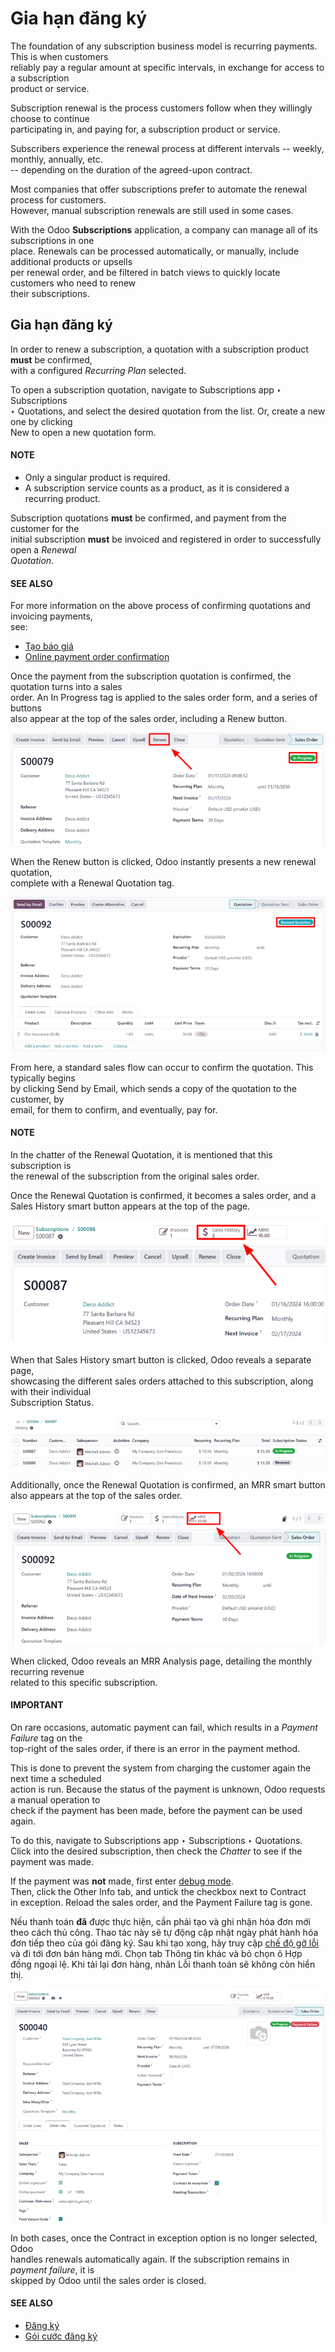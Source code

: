 # Gia hạn đăng ký

The foundation of any subscription business model is recurring payments. This is when customers\
reliably pay a regular amount at specific intervals, in exchange for access to a subscription\
product or service.

Subscription renewal is the process customers follow when they willingly choose to continue\
participating in, and paying for, a subscription product or service.

Subscribers experience the renewal process at different intervals -- weekly, monthly, annually, etc.\
\-- depending on the duration of the agreed-upon contract.

Most companies that offer subscriptions prefer to automate the renewal process for customers.\
However, manual subscription renewals are still used in some cases.

With the Odoo **Subscriptions** application, a company can manage all of its subscriptions in one\
place. Renewals can be processed automatically, or manually, include additional products or upsells\
per renewal order, and be filtered in batch views to quickly locate customers who need to renew\
their subscriptions.

## Gia hạn đăng ký

In order to renew a subscription, a quotation with a subscription product **must** be confirmed,\
with a configured _Recurring Plan_ selected.

To open a subscription quotation, navigate to Subscriptions app ‣ Subscriptions\
‣ Quotations, and select the desired quotation from the list. Or, create a new one by clicking\
New to open a new quotation form.

#### NOTE

* Only a singular product is required.
* A subscription service counts as a product, as it is considered a recurring product.

Subscription quotations **must** be confirmed, and payment from the customer for the\
initial subscription **must** be invoiced and registered in order to successfully open a _Renewal_\
_Quotation_.

#### SEE ALSO

For more information on the above process of confirming quotations and invoicing payments,\
see:

* [Tạo báo giá](applications/sales/sales/send_quotations/create_quotations.md)
* [Online payment order confirmation](applications/sales/sales/send_quotations/get_paid_to_validate.md)

Once the payment from the subscription quotation is confirmed, the quotation turns into a sales\
order. An In Progress tag is applied to the sales order form, and a series of buttons\
also appear at the top of the sales order, including a Renew button.

![Renew button on subscription sales order with Odoo Subscriptions.](../../../.gitbook/assets/renew-button.png)

When the Renew button is clicked, Odoo instantly presents a new renewal quotation,\
complete with a Renewal Quotation tag.

![Renewal quotation in the Odoo Subscriptions application.](../../../.gitbook/assets/renewal-quotation.png)

From here, a standard sales flow can occur to confirm the quotation. This typically begins\
by clicking Send by Email, which sends a copy of the quotation to the customer, by\
email, for them to confirm, and eventually, pay for.

#### NOTE

In the chatter of the Renewal Quotation, it is mentioned that this subscription is\
the renewal of the subscription from the original sales order.

Once the Renewal Quotation is confirmed, it becomes a sales order, and a\
Sales History smart button appears at the top of the page.

![Sales History smart button in the Odoo Subscriptions application.](../../../.gitbook/assets/sales-history-smart-button.png)

When that Sales History smart button is clicked, Odoo reveals a separate page,\
showcasing the different sales orders attached to this subscription, along with their individual\
Subscription Status.

![Renewal quotation in the Odoo Subscriptions application.](../../../.gitbook/assets/sales-history-page.png)

Additionally, once the Renewal Quotation is confirmed, an MRR smart button\
also appears at the top of the sales order.

![MRR smart button in the Odoo Subscriptions application.](../../../.gitbook/assets/mrr-smart-button.png)

When clicked, Odoo reveals an MRR Analysis page, detailing the monthly recurring revenue\
related to this specific subscription.

#### IMPORTANT

On rare occasions, automatic payment can fail, which results in a _Payment Failure_ tag on the\
top-right of the sales order, if there is an error in the payment method.

This is done to prevent the system from charging the customer again the next time a scheduled\
action is run. Because the status of the payment is unknown, Odoo requests a manual operation to\
check if the payment has been made, before the payment can be used again.

To do this, navigate to Subscriptions app ‣ Subscriptions ‣ Quotations.\
Click into the desired subscription, then check the _Chatter_ to see if the payment was made.

If the payment was **not** made, first enter [debug mode](applications/general/developer_mode.md).\
Then, click the Other Info tab, and untick the checkbox next to Contract\
in exception. Reload the sales order, and the Payment Failure tag is gone.

Nếu thanh toán **đã** được thực hiện, cần phải tạo và ghi nhận hóa đơn mới theo cách thủ công. Thao tác này sẽ tự động cập nhật ngày phát hành hóa đơn tiếp theo của gói đăng ký. Sau khi tạo xong, hãy truy cập [chế độ gỡ lỗi](applications/general/developer_mode.md) và đi tới đơn bán hàng mới. Chọn tab Thông tin khác và bỏ chọn ô Hợp đồng ngoại lệ. Khi tải lại đơn hàng, nhãn Lỗi thanh toán sẽ không còn hiển thị.

![The "contract in exception" option selected with the "payment failure" tag shown.](../../../.gitbook/assets/contract-in-exception.png)

In both cases, once the Contract in exception option is no longer selected, Odoo\
handles renewals automatically again. If the subscription remains in _payment failure_, it is\
skipped by Odoo until the sales order is closed.

#### SEE ALSO

* [Đăng ký](applications/sales/subscriptions.md)
* [Gói cước đăng ký](applications/sales/subscriptions/plans.md)
